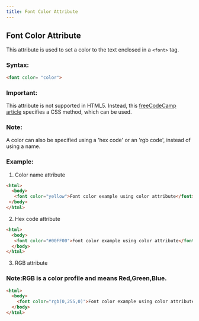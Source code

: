 ```yaml
---
title: Font Color Attribute
---
```


## Font Color Attribute
This attribute is used to set a color to the text enclosed in a ```<font>``` tag.

### Syntax:
 ```html
 <font color= "color">
 ```
 
### Important:
This attribute is not supported in HTML5. Instead, this [freeCodeCamp article](https://guide.freecodecamp.org/css/colors) specifies a CSS method, which can be used.

### Note:
A color can also be specified using a 'hex code' or an 'rgb code', instead of using a name.
 
### Example:
1. Color name attribute
```html
<html>
  <body>
   <font color="yellow">Font color example using color attribute</font>
 </body>
</html>
```
2. Hex code attribute
```html
<html>
  <body>
   <font color="#00FF00">Font color example using color attribute</font>
  </body>
</html>
```
3. RGB attribute
### Note:RGB is a color profile and means Red,Green,Blue.
```html
<html>
  <body>
    <font color="rgb(0,255,0)">Font color example using color attribute</font>
  </body>
</html>
```
